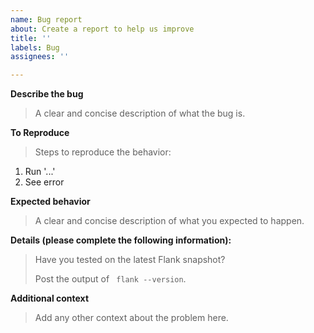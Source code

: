 ```yaml
---
name: Bug report
about: Create a report to help us improve
title: ''
labels: Bug
assignees: ''

---
```


**Describe the bug**
> A clear and concise description of what the bug is.



**To Reproduce**
> Steps to reproduce the behavior:

1. Run '...'
2. See error

**Expected behavior**
> A clear and concise description of what you expected to happen.



**Details (please complete the following information):**
> Have you tested on the latest Flank snapshot?
>
> Post the output of ` flank --version`.



**Additional context**
> Add any other context about the problem here.


